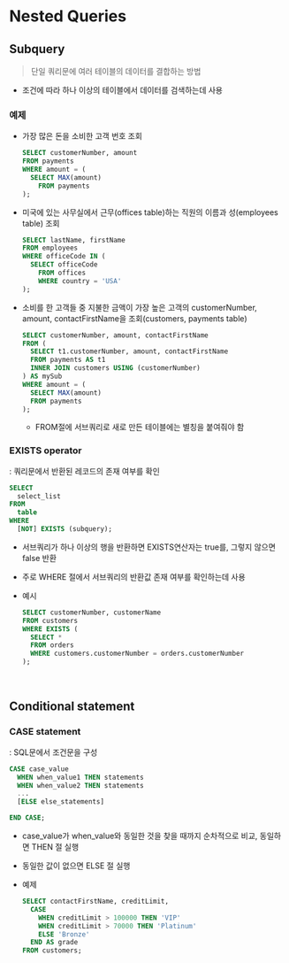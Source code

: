 # Nested Queries

## Subquery

> 단일 쿼리문에 여러 테이블의 데이터를 결합하는 방법

- 조건에 따라 하나 이상의 테이블에서 데이터를 검색하는데 사용

### 예제
- 가장 많은 돈을 소비한 고객 번호 조회
  ```sql
  SELECT customerNumber, amount
  FROM payments
  WHERE amount = (
    SELECT MAX(amount)
      FROM payments
  );
  ```

- 미국에 있는 사무실에서 근무(offices table)하는 직원의 이름과 성(employees table) 조회
  ```sql
  SELECT lastName, firstName
  FROM employees
  WHERE officeCode IN (
    SELECT officeCode
      FROM offices
      WHERE country = 'USA'
  );
  ```

- 소비를 한 고객들 중 지불한 금액이 가장 높은 고객의 customerNumber, amount, contactFirstName을 조회(customers, payments table)
  ```sql
  SELECT customerNumber, amount, contactFirstName
  FROM (
    SELECT t1.customerNumber, amount, contactFirstName
    FROM payments AS t1
    INNER JOIN customers USING (customerNumber)
  ) AS mySub
  WHERE amount = (
    SELECT MAX(amount)
    FROM payments
  );
  ```
  - FROM절에 서브쿼리로 새로 만든 테이블에는 별칭을 붙여줘야 함


### EXISTS operator

: 쿼리문에서 반환된 레코드의 존재 여부를 확인
```sql
SELECT
  select_list
FROM
  table
WHERE
  [NOT] EXISTS (subquery);
```
- 서브쿼리가 하나 이상의 행을 반환하면 EXISTS연산자는 true를, 그렇지 않으면 false 반환

- 주로 WHERE 절에서 서브쿼리의 반환값 존재 여부를 확인하는데 사용

- 예시
  ```SQL
  SELECT customerNumber, customerName
  FROM customers
  WHERE EXISTS (
    SELECT *
    FROM orders
    WHERE customers.customerNumber = orders.customerNumber
  );
  ```

<br>

## Conditional statement

### CASE statement

: SQL문에서 조건문을 구성

```SQL
CASE case_value
  WHEN when_value1 THEN statements
  WHEN when_value2 THEN statements
  ...
  [ELSE else_statements]

END CASE;
```
- case_value가 when_value와 동일한 것을 찾을 때까지 순차적으로 비교, 동일하면 THEN 절 실행

- 동일한 값이 없으면 ELSE 절 실행

- 예제
  ```SQL
  SELECT contactFirstName, creditLimit,
    CASE
      WHEN creditLimit > 100000 THEN 'VIP'
      WHEN creditLimit > 70000 THEN 'Platinum'
      ELSE 'Bronze'
    END AS grade
  FROM customers;
  ```